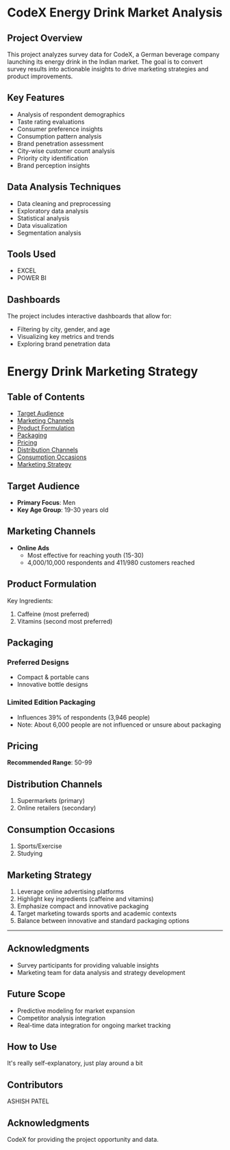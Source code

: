 # CodeX Energy Drink Market Analysis

## Project Overview
This project analyzes survey data for CodeX, a German beverage company launching its energy drink in the Indian market. The goal is to convert survey results into actionable insights to drive marketing strategies and product improvements.

## Key Features
- Analysis of respondent demographics
- Taste rating evaluations
- Consumer preference insights
- Consumption pattern analysis
- Brand penetration assessment
- City-wise customer count analysis
- Priority city identification
- Brand perception insights

## Data Analysis Techniques
- Data cleaning and preprocessing
- Exploratory data analysis
- Statistical analysis
- Data visualization
- Segmentation analysis

## Tools Used
- EXCEL
- POWER BI

## Dashboards
The project includes interactive dashboards that allow for:
- Filtering by city, gender, and age
- Visualizing key metrics and trends
- Exploring brand penetration data

# Energy Drink Marketing Strategy

## Table of Contents
- [Target Audience](#target-audience)
- [Marketing Channels](#marketing-channels)
- [Product Formulation](#product-formulation)
- [Packaging](#packaging)
- [Pricing](#pricing)
- [Distribution Channels](#distribution-channels)
- [Consumption Occasions](#consumption-occasions)
- [Marketing Strategy](#marketing-strategy)

## Target Audience
- **Primary Focus**: Men
- **Key Age Group**: 19-30 years old

## Marketing Channels
- **Online Ads**
  - Most effective for reaching youth (15-30)
  - 4,000/10,000 respondents and 411/980 customers reached

## Product Formulation
Key Ingredients:
1. Caffeine (most preferred)
2. Vitamins (second most preferred)

## Packaging
### Preferred Designs
- Compact & portable cans
- Innovative bottle designs

### Limited Edition Packaging
- Influences 39% of respondents (3,946 people)
- Note: About 6,000 people are not influenced or unsure about packaging

## Pricing
**Recommended Range**: 50-99

## Distribution Channels
1. Supermarkets (primary)
2. Online retailers (secondary)

## Consumption Occasions
1. Sports/Exercise
2. Studying

## Marketing Strategy
1. Leverage online advertising platforms
2. Highlight key ingredients (caffeine and vitamins)
3. Emphasize compact and innovative packaging
4. Target marketing towards sports and academic contexts
5. Balance between innovative and standard packaging options

---


## Acknowledgments
- Survey participants for providing valuable insights
- Marketing team for data analysis and strategy development

## Future Scope
- Predictive modeling for market expansion
- Competitor analysis integration
- Real-time data integration for ongoing market tracking

## How to Use
It's really self-explanatory, just play around  a bit

## Contributors
ASHISH PATEL

## Acknowledgments
CodeX for providing the project opportunity and data.

